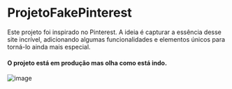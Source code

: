 # ProjetoFakePinterest
Este projeto foi inspirado no Pinterest. A ideia é capturar a essência desse site incrível, adicionando algumas funcionalidades e elementos únicos para torná-lo ainda mais especial.

#### O projeto está em produção mas olha como está indo.
![image](https://github.com/user-attachments/assets/60e6b2bf-684c-43e6-b56e-5597fda289c0)


